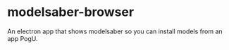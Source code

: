 # modelsaber-browser
An electron app that shows modelsaber so you can install models from an app PogU.
